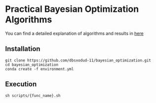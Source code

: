 # Practical Bayesian Optimization Algorithms

You can find a detailed explanation of algorithms and results in [here](https://www.notion.so/Practical-Bayesian-Optimization-Algorithms-cf689528a4554655a7f291298e810e02)

## Installation
```
git clone https://github.com/dbsxodud-11/bayesian_optimization.git
cd bayesian_optimization
conda create -f environment.yml
```
## Execution
```
sh scripts/{func_name}.sh
```
